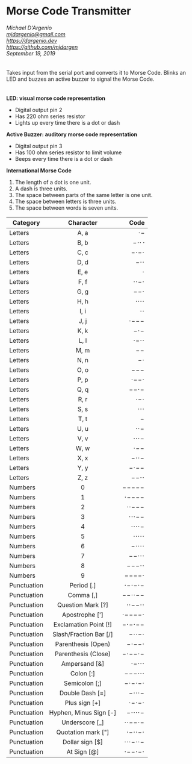 # Morse Code Transmitter
*Michael D'Argenio   
mjdargenio@gmail.com  
https://dargenio.dev  
https://github.com/mjdargen  
September 19, 2019*  
\
\
Takes input from the serial port and converts it
to Morse Code. Blinks an LED and buzzes an active
buzzer to signal the Morse Code.  
\
\
**LED: visual morse code representation**
* Digital output pin 2
* Has 220 ohm series resistor
* Lights up every time there is a dot or dash

**Active Buzzer: auditory morse code representation**  
* Digital output pin 3
* Has 100 ohm series resistor to limit volume
* Beeps every time there is a dot or dash

**International Morse Code**
1. The length of a dot is one unit.
2. A dash is three units.
3. The space between parts of the same letter is one unit.
4. The space between letters is three units.
5. The space between words is seven units.  


[//]: # (Hello)  
      
|Category      |  Character                 |  Code                 |  
| ------------ |:--------------------------:| ---------------------:|
|Letters       |  A, a                      |  · −                  |  
|Letters       |  B, b                      |  − · · ·              |  
|Letters       |  C, c                      |  − · − ·              |  
|Letters       |  D, d                      |  − · ·                |  
|Letters       |  E, e                      |  ·                    |  
|Letters       |  F, f                      |  · · − ·              |  
|Letters       |  G, g                      |  − − ·                |  
|Letters       |  H, h                      |  · · · ·              |  
|Letters       |  I, i                      |  · ·                  |  
|Letters       |  J, j                      |  · − − −              |  
|Letters       |  K, k                      |  − · −                |  
|Letters       |  L, l                      |  · − · ·              |  
|Letters       |  M, m                      |  − −                  |  
|Letters       |  N, n                      |  − ·                  |  
|Letters       |  O, o                      |  − − −                |  
|Letters       |  P, p                      |  · − − ·              |  
|Letters       |  Q, q                      |  − − · −              |  
|Letters       |  R, r                      |  · − ·                |  
|Letters       |  S, s                      |  · · ·                |  
|Letters       |  T, t                      |  −                    |  
|Letters       |  U, u                      |  · · −                |  
|Letters       |  V, v                      |  · · · −              |  
|Letters       |  W, w                      |  · − −                |  
|Letters       |  X, x                      |  − · · −              |  
|Letters       |  Y, y                      |  − · − −              |  
|Letters       |  Z, z                      |  − − · ·              |  
|Numbers       |  0                         |  − − − − −            |  
|Numbers       |  1                         |  · − − − −            |  
|Numbers       |  2                         |  · · − − −            |  
|Numbers       |  3                         |  · · · − −            |  
|Numbers       |  4                         |  · · · · −            |  
|Numbers       |  5                         |  · · · · ·            |  
|Numbers       |  6                         |  − · · · ·            |  
|Numbers       |  7                         |  − − · · ·            |  
|Numbers       |  8                         |  − − − · ·            |  
|Numbers       |  9                         |  − − − − ·            |  
|Punctuation   |  Period [.]                |  · − · − · −          |  
|Punctuation   |  Comma [,]                 |  − − · · − −          |  
|Punctuation   |  Question Mark [?]         |  · · − − · ·          |  
|Punctuation   |  Apostrophe [']            |  · − − − − ·          |  
|Punctuation   |  Exclamation Point [!]     |  − · − · − −          |  
|Punctuation   |  Slash/Fraction Bar [/]    |  − · · − ·            |  
|Punctuation   |  Parenthesis (Open)        |  − · − − ·            |  
|Punctuation   |  Parenthesis (Close)       |  − · − − · −          |  
|Punctuation   |  Ampersand [&]             |  · − · · ·            |  
|Punctuation   |  Colon [:]                 |  − − − · · ·          |  
|Punctuation   |  Semicolon [;]             |  − · − · − ·          |  
|Punctuation   |  Double Dash [=]           |  − · · · −            |  
|Punctuation   |  Plus sign [+]             |  · − · − ·            |  
|Punctuation   |  Hyphen, Minus Sign [-]    |  − · · · · −          |  
|Punctuation   |  Underscore [_]            |  · · − − · −          |  
|Punctuation   |  Quotation mark ["]        |  · − · · − ·          |  
|Punctuation   |  Dollar sign [$]           |  · · · − · · −        |  
|Punctuation   |  At Sign [@]               |  · − − · − ·          |  
